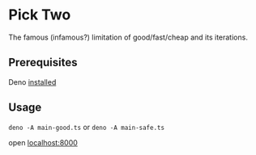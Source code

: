 # Pick Two

The famous (infamous?) limitation of good/fast/cheap and its iterations.

## Prerequisites

Deno [installed](https://docs.deno.com/runtime/getting_started/installation/)

## Usage

`deno -A main-good.ts` or `deno -A main-safe.ts` 

open [localhost:8000](http://localhost:8000)

